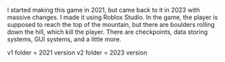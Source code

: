 I started making this game in 2021, but came back to it in 2023 with massive changes. I made it using Roblox Studio. In the game, the player is supposed to reach the top of the mountain, but there are boulders rolling down the hill, which kill the player.
There are checkpoints, data storing systems, GUI systems, and a little more.

v1 folder = 2021 version
v2 folder = 2023 version
